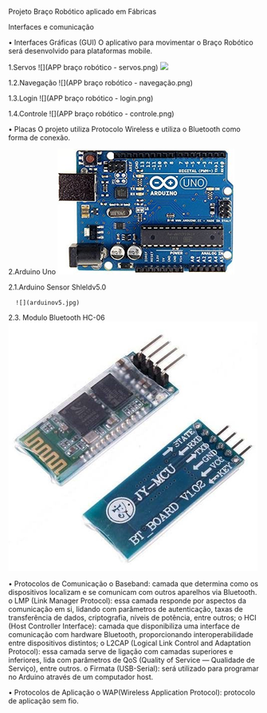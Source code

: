 Projeto 
Braço Robótico aplicado em Fábricas
                         

Interfaces e comunicação


•	Interfaces Gráficas (GUI)
   O aplicativo para movimentar o Braço Robótico será desenvolvido para plataformas mobile.

1.Servos
![](APP braço robótico - servos.png)
![](4dof-robot.jpg)

1.2.Navegação
 ![](APP braço robótico - navegação.png)

1.3.Login
![](APP braço robótico - login.png)

 

1.4.Controle
 ![](APP braço robótico - controle.png)


•	Placas 
O projeto utiliza Protocolo Wireless e utiliza o Bluetooth como forma de conexão.

2.Arduino Uno
	  ![](arduino.jpg)
	  
2.1.Arduino  Sensor  Shleldv5.0

	  ![](arduinov5.jpg)
	  
2.3. Modulo Bluetooth HC-06
  ![](blue.jpg)
  
•	Protocolos de Comunicação 
o	Baseband: camada que determina como os dispositivos localizam e se comunicam com outros aparelhos via Bluetooth.
o	LMP (Link Manager Protocol): essa camada responde por aspectos da comunicação em si, lidando com parâmetros de autenticação, taxas de transferência de dados, criptografia, níveis de potência, entre outros;
o	HCI (Host Controller Interface): camada que disponibiliza uma interface de comunicação com hardware Bluetooth, proporcionando interoperabilidade entre dispositivos distintos;
o	L2CAP (Logical Link Control and Adaptation Protocol): essa camada serve de ligação com camadas superiores e inferiores, lida com parâmetros de QoS (Quality of Service — Qualidade de Serviço), entre outros.
o	Firmata (USB-Serial): será utilizado para programar no Arduino através de um computador host.  


•	Protocolos de Aplicação 
o	WAP(Wireless Application Protocol): protocolo de aplicação sem fio. 
